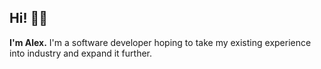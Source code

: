 ## Hi! 👋🏻

**I'm Alex.** I'm a software developer hoping to take my existing experience into industry and expand it further.
